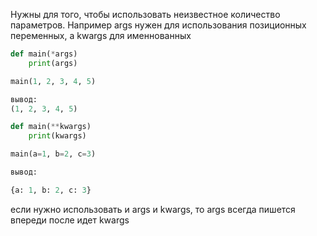 
Нужны для того, чтобы использовать неизвестное количество параметров. Например
args нужен для использования позиционных переменных, а kwargs для именнованных

``` python
def main(*args)
	print(args)

main(1, 2, 3, 4, 5)

вывод:
(1, 2, 3, 4, 5)
```


``` python
def main(**kwargs)
	print(kwargs)

main(a=1, b=2, c=3)

вывод:

{a: 1, b: 2, c: 3}
```

если нужно использовать и args и kwargs, то args всегда пишется впереди после идет kwargs 